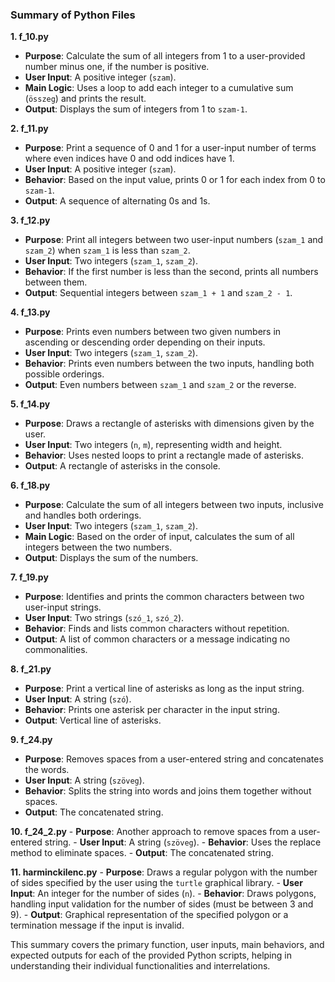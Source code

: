 ### Summary of Python Files

**1. f_10.py**
   - **Purpose**: Calculate the sum of all integers from 1 to a user-provided number minus one, if the number is positive.
   - **User Input**: A positive integer (`szam`).
   - **Main Logic**: Uses a loop to add each integer to a cumulative sum (`összeg`) and prints the result.
   - **Output**: Displays the sum of integers from 1 to `szam-1`.

**2. f_11.py**
   - **Purpose**: Print a sequence of 0 and 1 for a user-input number of terms where even indices have 0 and odd indices have 1.
   - **User Input**: A positive integer (`szam`).
   - **Behavior**: Based on the input value, prints 0 or 1 for each index from 0 to `szam-1`.
   - **Output**: A sequence of alternating 0s and 1s.

**3. f_12.py**
   - **Purpose**: Print all integers between two user-input numbers (`szam_1` and `szam_2`) when `szam_1` is less than `szam_2`.
   - **User Input**: Two integers (`szam_1`, `szam_2`).
   - **Behavior**: If the first number is less than the second, prints all numbers between them.
   - **Output**: Sequential integers between `szam_1 + 1` and `szam_2 - 1`.

**4. f_13.py**
   - **Purpose**: Prints even numbers between two given numbers in ascending or descending order depending on their inputs.
   - **User Input**: Two integers (`szam_1`, `szam_2`).
   - **Behavior**: Prints even numbers between the two inputs, handling both possible orderings.
   - **Output**: Even numbers between `szam_1` and `szam_2` or the reverse.

**5. f_14.py**
   - **Purpose**: Draws a rectangle of asterisks with dimensions given by the user.
   - **User Input**: Two integers (`n`, `m`), representing width and height.
   - **Behavior**: Uses nested loops to print a rectangle made of asterisks.
   - **Output**: A rectangle of asterisks in the console.

**6. f_18.py**
   - **Purpose**: Calculate the sum of all integers between two inputs, inclusive and handles both orderings.
   - **User Input**: Two integers (`szam_1`, `szam_2`).
   - **Main Logic**: Based on the order of input, calculates the sum of all integers between the two numbers.
   - **Output**: Displays the sum of the numbers.

**7. f_19.py**
   - **Purpose**: Identifies and prints the common characters between two user-input strings.
   - **User Input**: Two strings (`szó_1`, `szó_2`).
   - **Behavior**: Finds and lists common characters without repetition.
   - **Output**: A list of common characters or a message indicating no commonalities.

**8. f_21.py**
   - **Purpose**: Print a vertical line of asterisks as long as the input string.
   - **User Input**: A string (`szó`).
   - **Behavior**: Prints one asterisk per character in the input string.
   - **Output**: Vertical line of asterisks.

**9. f_24.py**
   - **Purpose**: Removes spaces from a user-entered string and concatenates the words.
   - **User Input**: A string (`szöveg`).
   - **Behavior**: Splits the string into words and joins them together without spaces.
   - **Output**: The concatenated string.

**10. f_24_2.py**
    - **Purpose**: Another approach to remove spaces from a user-entered string.
    - **User Input**: A string (`szöveg`).
    - **Behavior**: Uses the replace method to eliminate spaces.
    - **Output**: The concatenated string.

**11. harminckilenc.py**
    - **Purpose**: Draws a regular polygon with the number of sides specified by the user using the `turtle` graphical library.
    - **User Input**: An integer for the number of sides (`n`).
    - **Behavior**: Draws polygons, handling input validation for the number of sides (must be between 3 and 9).
    - **Output**: Graphical representation of the specified polygon or a termination message if the input is invalid.

This summary covers the primary function, user inputs, main behaviors, and expected outputs for each of the provided Python scripts, helping in understanding their individual functionalities and interrelations.